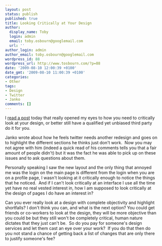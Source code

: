 ```yaml
---
layout: post
status: publish
published: true
title: Looking Critically at Your Design
author:
  display_name: Toby
  login: admin
  email: toby.osbourn@googlemail.com
  url: ''
author_login: admin
author_email: toby.osbourn@googlemail.com
wordpress_id: 88
wordpress_url: http://www.tosbourn.com/?p=88
date: '2009-08-10 12:00:39 +0100'
date_gmt: '2009-08-10 11:00:39 +0100'
categories:
- Other
tags:
- Design
- Twitter
- Janko
comments: []
---
```

<p>I <a href="http://www.jankoatwarpspeed.com/post/2009/08/10/Does-twitter-need-another-redesign.aspx">read a post</a> today that really opened my eyes to how you need to critically look at your design, or better still have a qualified yet unbiased third party do it for you.</p>
<p>Janko wrote about how he feels twitter needs another redesign and goes on to highlight the different sections he thinks just don't work.  Now you may not agree with him (indeed a quick read of his comments tells you that a fair amount of people didn't) but it was the fact he was able to pick up on these issues and to ask questions about them.</p>
<p>Personally speaking I saw the new layout and the only thing that annoyed me was the login on the main page is different from the login when you are on a profile page, I wasn't looking at it critically enough to notice the things that he noticed.  And if I can't look critically at an interface I use all the time yet have no real vested interest in, how I am supposed to look critically at the design of pages I do have an interest in?</p>
<p>Can you ever really look at a design with complete objectivity and highlight shortfalls? I don't think you can, and what is the next option? You could get friends or co-workers to look at the design, they will be more objective than you could be but they still won't be completely critical, human nature dictates that they just can't be.  So do you pay for someone's design services and let them cast an eye over your work?  If you do that then do you not stand a chance of getting back a list of changes that are only there to justify someone's fee?</p>
